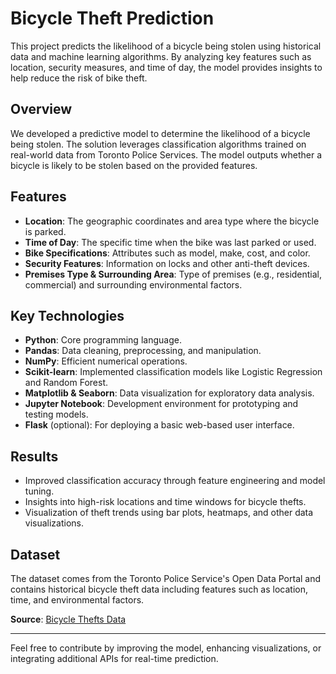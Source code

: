 # Bicycle Theft Prediction

This project predicts the likelihood of a bicycle being stolen using historical data and machine learning algorithms. By analyzing key features such as location, security measures, and time of day, the model provides insights to help reduce the risk of bike theft.

## Overview

We developed a predictive model to determine the likelihood of a bicycle being stolen. The solution leverages classification algorithms trained on real-world data from Toronto Police Services. The model outputs whether a bicycle is likely to be stolen based on the provided features.

## Features

- **Location**: The geographic coordinates and area type where the bicycle is parked.
- **Time of Day**: The specific time when the bike was last parked or used.
- **Bike Specifications**: Attributes such as model, make, cost, and color.
- **Security Features**: Information on locks and other anti-theft devices.
- **Premises Type & Surrounding Area**: Type of premises (e.g., residential, commercial) and surrounding environmental factors.

## Key Technologies

- **Python**: Core programming language.
- **Pandas**: Data cleaning, preprocessing, and manipulation.
- **NumPy**: Efficient numerical operations.
- **Scikit-learn**: Implemented classification models like Logistic Regression and Random Forest.
- **Matplotlib & Seaborn**: Data visualization for exploratory data analysis.
- **Jupyter Notebook**: Development environment for prototyping and testing models.
- **Flask** (optional): For deploying a basic web-based user interface.

## Results

- Improved classification accuracy through feature engineering and model tuning.
- Insights into high-risk locations and time windows for bicycle thefts.
- Visualization of theft trends using bar plots, heatmaps, and other data visualizations.

## Dataset
The dataset comes from the Toronto Police Service's Open Data Portal and contains historical bicycle theft data including features such as location, time, and environmental factors.

**Source**: [Bicycle Thefts Data](https://data.torontopolice.on.ca/pages/bicycle-thefts)

---

Feel free to contribute by improving the model, enhancing visualizations, or integrating additional APIs for real-time prediction.
